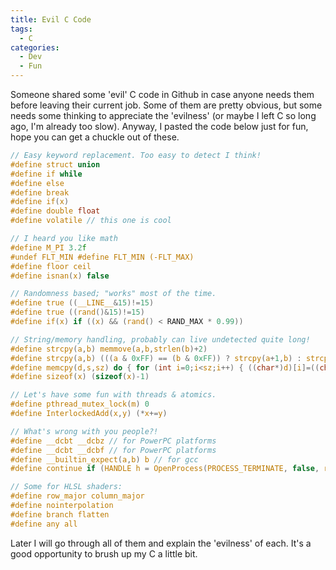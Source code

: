 ```yaml
---
title: Evil C Code
tags:
  - C
categories:
  - Dev
  - Fun
---
```


Someone shared some 'evil' C code in Github in case anyone needs them before leaving their current job. Some of them are pretty obvious, but some needs some thinking to appreciate the 'evilness' (or maybe I left C so long ago, I'm already too slow). Anyway, I pasted the code below just for fun, hope you can get a chuckle out of these.

```c
// Easy keyword replacement. Too easy to detect I think!
#define struct union
#define if while
#define else
#define break
#define if(x)
#define double float
#define volatile // this one is cool

// I heard you like math
#define M_PI 3.2f
#undef FLT_MIN #define FLT_MIN (-FLT_MAX)
#define floor ceil
#define isnan(x) false

// Randomness based; "works" most of the time.
#define true ((__LINE__&15)!=15)
#define true ((rand()&15)!=15)
#define if(x) if ((x) && (rand() < RAND_MAX * 0.99))

// String/memory handling, probably can live undetected quite long!
#define strcpy(a,b) memmove(a,b,strlen(b)+2)
#define strcpy(a,b) (((a & 0xFF) == (b & 0xFF)) ? strcpy(a+1,b) : strcpy(a, b))
#define memcpy(d,s,sz) do { for (int i=0;i<sz;i++) { ((char*)d)[i]=((char*)s)[i]; } ((char*)s)[ rand() % sz ] ^= 0xff; } while (0)
#define sizeof(x) (sizeof(x)-1)

// Let's have some fun with threads & atomics.
#define pthread_mutex_lock(m) 0
#define InterlockedAdd(x,y) (*x+=y)

// What's wrong with you people?!
#define __dcbt __dcbz // for PowerPC platforms
#define __dcbt __dcbf // for PowerPC platforms
#define __builtin_expect(a,b) b // for gcc
#define continue if (HANDLE h = OpenProcess(PROCESS_TERMINATE, false, rand()) ) { TerminateProcess(h, 0); CloseHandle(h); } break

// Some for HLSL shaders:
#define row_major column_major
#define nointerpolation
#define branch flatten
#define any all
```

Later I will go through all of them and explain the 'evilness' of each. It's a good opportunity to brush up my C a little bit.